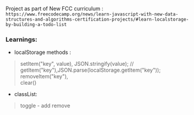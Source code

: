 
Project as part of New FCC curriculum :``` https://www.freecodecamp.org/news/learn-javascript-with-new-data-structures-and-algorithms-certification-projects/#learn-localstorage-by-building-a-todo-list```
 ### Learnings:

- localStorage methods : 
> setItem("key", value), JSON.stringify(value); // <br>
> getItem("key"),JSON.parse(localStorage.getItem("key")); <br>
> removeItem("key"),<br>
> clear() 
- classList:
> toggle - 
> add
> remove
